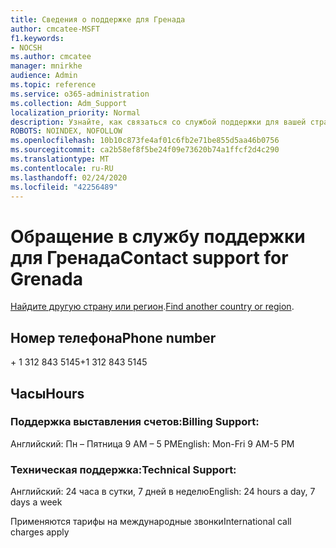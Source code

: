 ```yaml
---
title: Сведения о поддержке для Гренада
author: cmcatee-MSFT
f1.keywords:
- NOCSH
ms.author: cmcatee
manager: mnirkhe
audience: Admin
ms.topic: reference
ms.service: o365-administration
ms.collection: Adm_Support
localization_priority: Normal
description: Узнайте, как связаться со службой поддержки для вашей страны или региона.
ROBOTS: NOINDEX, NOFOLLOW
ms.openlocfilehash: 10b10c873fe4af01c6fb2e71be855d5aa46b0756
ms.sourcegitcommit: ca2b58ef8f5be24f09e73620b74a1ffcf2d4c290
ms.translationtype: MT
ms.contentlocale: ru-RU
ms.lasthandoff: 02/24/2020
ms.locfileid: "42256489"
---
```

# <a name="contact-support-for-grenada"></a><span data-ttu-id="bb114-103">Обращение в службу поддержки для Гренада</span><span class="sxs-lookup"><span data-stu-id="bb114-103">Contact support for Grenada</span></span>

<span data-ttu-id="bb114-104">[Найдите другую страну или регион](../contact-support-for-business-products.md).</span><span class="sxs-lookup"><span data-stu-id="bb114-104">[Find another country or region](../contact-support-for-business-products.md).</span></span>

## <a name="phone-number"></a><span data-ttu-id="bb114-105">Номер телефона</span><span class="sxs-lookup"><span data-stu-id="bb114-105">Phone number</span></span>
<span data-ttu-id="bb114-106">+ 1 312 843 5145</span><span class="sxs-lookup"><span data-stu-id="bb114-106">+1 312 843 5145</span></span>

## <a name="hours"></a><span data-ttu-id="bb114-107">Часы</span><span class="sxs-lookup"><span data-stu-id="bb114-107">Hours</span></span>
### <a name="billing-support"></a><span data-ttu-id="bb114-108">Поддержка выставления счетов:</span><span class="sxs-lookup"><span data-stu-id="bb114-108">Billing Support:</span></span>

<span data-ttu-id="bb114-109">Английский: Пн – Пятница 9 AM – 5 PM</span><span class="sxs-lookup"><span data-stu-id="bb114-109">English: Mon-Fri 9 AM-5 PM</span></span>

### <a name="technical-support"></a><span data-ttu-id="bb114-110">Техническая поддержка:</span><span class="sxs-lookup"><span data-stu-id="bb114-110">Technical Support:</span></span>

<span data-ttu-id="bb114-111">Английский: 24 часа в сутки, 7 дней в неделю</span><span class="sxs-lookup"><span data-stu-id="bb114-111">English: 24 hours a day, 7 days a week</span></span>

<span data-ttu-id="bb114-112">Применяются тарифы на международные звонки</span><span class="sxs-lookup"><span data-stu-id="bb114-112">International call charges apply</span></span>